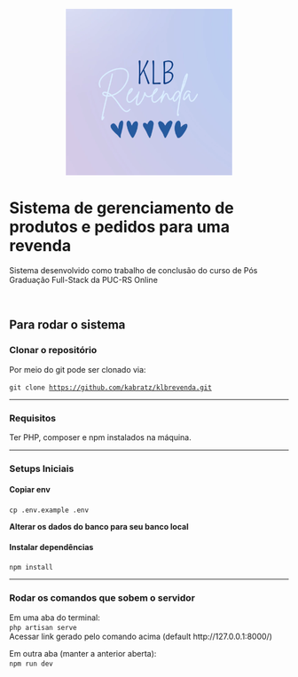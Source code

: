 
<p align="center">
    <img width="300" src="./public/logo.webp" alt="Logo KLB Revenda">
</p>
<h1>Sistema de gerenciamento de produtos e pedidos para uma revenda</h1>

<p>Sistema desenvolvido como trabalho de conclusão do curso de Pós Graduação Full-Stack da PUC-RS Online</p>

<br>
<h2>Para rodar o sistema</h2>

<h3>Clonar o repositório</h3>
Por meio do git pode ser clonado via:

<code>git clone https://github.com/kabratz/klbrevenda.git</code>
<hr>
<h3>Requisitos</h3>
Ter PHP, composer e npm instalados na máquina.

<hr>
<h3>Setups Iniciais</h3>
<h4>Copiar env</h4>

<code>cp .env.example .env</code>

<p>
    <strong>
        Alterar os dados do banco para seu banco local
    </strong>
</p>

<h4>Instalar dependências</h4>
<code>npm install</code>
<hr>
<h3>Rodar os comandos que sobem o servidor</h3>
<p>
    Em uma aba do terminal:
    <br>
    <code>php artisan serve</code>
    <br>
    Acessar link gerado pelo comando acima (default http://127.0.0.1:8000/)
</p>

<p>
    Em outra aba (manter a anterior aberta):
    <br>
    <code>npm run dev</code>
</p>

